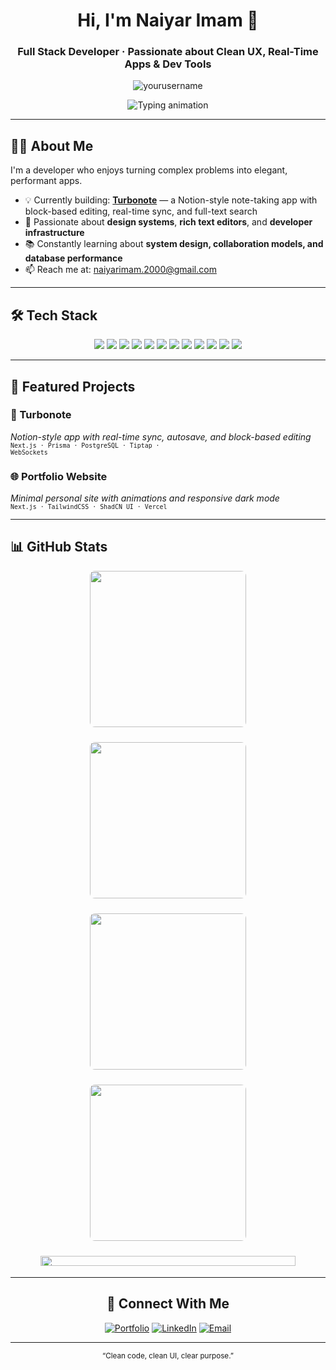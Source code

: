 <h1 align="center">
  Hi, I'm Naiyar Imam 👋
</h1>
<h3 align="center">
  Full Stack Developer · Passionate about Clean UX, Real-Time Apps & Dev Tools
</h3>
<p align="center"> 
  <img src="https://komarev.com/ghpvc/?username=yourusername&label=Profile%20views&color=0e75b6&style=flat" alt="yourusername" /> 
</p>

<p align="center">
  <img src="https://readme-typing-svg.herokuapp.com?font=Fira+Code&duration=3000&pause=1000&color=58A6FF&center=true&vCenter=true&width=460&lines=Building+Notion-style+UX+for+the+web;Creating+real-time+collaborative+tools;Exploring+Editor+Tech+%2B+Infra+Design" alt="Typing animation" />
</p>

---


## 👨‍💻 About Me

I'm a developer who enjoys turning complex problems into elegant, performant apps.

- 💡 Currently building: **[Turbonote](#)** — a Notion-style note-taking app with block-based editing, real-time sync, and full-text search
- 🧱 Passionate about **design systems**, **rich text editors**, and **developer infrastructure**
- 📚 Constantly learning about **system design, collaboration models, and database performance**
- 📫 Reach me at: [naiyarimam.2000@gmail.com](mailto:naiyarimam.2000@gmail.com)

---

## 🛠️ Tech Stack

<p align="center">
  <a href="https://github.com/naiyar2000?tab=repositories&q=nextjs" target="_blank"><img src="https://skillicons.dev/icons?i=nextjs" /></a>
  <a href="https://github.com/naiyar2000?tab=repositories&q=react" target="_blank"><img src="https://skillicons.dev/icons?i=react" /></a>
  <a href="https://github.com/naiyar2000?tab=repositories&q=tailwind" target="_blank"><img src="https://skillicons.dev/icons?i=tailwind" /></a>
  <a href="https://github.com/naiyar2000?tab=repositories&q=typescript" target="_blank"><img src="https://skillicons.dev/icons?i=ts" /></a>
  <a href="https://github.com/naiyar2000?tab=repositories&q=javascript" target="_blank"><img src="https://skillicons.dev/icons?i=js" /></a>
  <a href="https://github.com/naiyar2000?tab=repositories&q=nodejs" target="_blank"><img src="https://skillicons.dev/icons?i=nodejs" /></a>
  <a href="https://github.com/naiyar2000?tab=repositories&q=prisma" target="_blank"><img src="https://skillicons.dev/icons?i=prisma" /></a>
  <a href="https://github.com/naiyar2000?tab=repositories&q=postgres" target="_blank"><img src="https://skillicons.dev/icons?i=postgres" /></a>
  <a href="https://github.com/naiyar2000?tab=repositories&q=firebase" target="_blank"><img src="https://skillicons.dev/icons?i=firebase" /></a>
  <a href="https://github.com/naiyar2000?tab=repositories&q=aws" target="_blank"><img src="https://skillicons.dev/icons?i=aws" /></a>
  <a href="https://github.com/naiyar2000?tab=repositories&q=docker" target="_blank"><img src="https://skillicons.dev/icons?i=docker" /></a>
  <a href="https://github.com/naiyar2000?tab=repositories&q=git" target="_blank"><img src="https://skillicons.dev/icons?i=git" /></a>
</p>


---

## 🚀 Featured Projects

### 📓 Turbonote
_Notion-style app with real-time sync, autosave, and block-based editing_  
<sub><code>Next.js · Prisma · PostgreSQL · Tiptap · WebSockets</code></sub>

### 🌐 Portfolio Website  
_Minimal personal site with animations and responsive dark mode_  
<sub><code>Next.js · TailwindCSS · ShadCN UI · Vercel</code></sub>

---


## 📊 GitHub Stats

<div align="center">


<!-- GitHub Stats Row -->
<div style="display: grid; grid-template-columns: repeat(auto-fit, minmax(250px, 1fr)); gap: 24px; justify-items: center; align-items: stretch; width: 100%; max-width: 600px; margin: 0 auto;">
  <img src="https://github-readme-stats.vercel.app/api?username=naiyar2000&show_icons=true&theme=tokyonight&hide_border=true&border_radius=8&include_all_commits=true&count_private=true" style="width:100%; width:250px; border-radius:8px;" />
  <img src="https://github-readme-streak-stats.herokuapp.com?user=naiyar2000&theme=tokyonight&hide_border=true&border_radius=8" style="width:100%; width:250px; border-radius:8px;"/>
  <img src="https://github-readme-stats.vercel.app/api/top-langs/?username=naiyar2000&layout=compact&theme=tokyonight&hide_border=true&border_radius=8" style="width:100%; width:250px; border-radius:8px;" />
  <img src="https://github-profile-summary-cards.vercel.app/api/cards/profile-details?username=naiyar2000&theme=tokyonight" style="width:100%; width:250px; border-radius:8px;" />
  <img src="https://github-profile-trophy.vercel.app/?username=naiyar2000&theme=tokyonight&no-bg=true&no-frame=true&margin-w=15" style="width:90%; grid-column: 1 / -1; border-radius:8px;" />
</div>



---



## 🤝 Connect With Me

[![Portfolio](https://img.shields.io/badge/-Portfolio-black?style=for-the-badge&logo=vercel&logoColor=white)](https://naiyar2000.github.io/Portfolio/)
[![LinkedIn](https://img.shields.io/badge/-LinkedIn-blue?style=for-the-badge&logo=linkedin&logoColor=white)](https://linkedin.com/in/naiyar-imam-370025182)
[![Email](https://img.shields.io/badge/-Email-red?style=for-the-badge&logo=gmail&logoColor=white)](mailto:naiyarimam.2000@gmail.com)

---

<p align="center">
  <sub>“Clean code, clean UI, clear purpose.”</sub>
</p>
